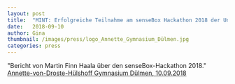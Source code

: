 ```yaml
---
layout: post
title:  "MINT: Erfolgreiche Teilnahme am senseBox Hackathon 2018 der Universität Münster"
date:   2018-09-10
author: Gina
thumbnail: /images/press/logo_Annette_Gymnasium_Dülmen.jpg
categories: press
---
```

"Bericht von Martin Finn Haala über den senseBox-Hackathon 2018."
<a href="http://avd.duelmen.org/content/mint-erfolgreiche-teilnahme-am-sensebox-hackathon-2018-der-universitaet-muenster">Annette-von-Droste-Hülshoff Gymnasium Dülmen, 10.09.2018</a>
